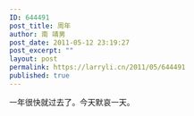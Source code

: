 ```yaml
---
ID: 644491
post_title: 周年
author: 南 靖男
post_date: 2011-05-12 23:19:27
post_excerpt: ""
layout: post
permalink: https://larryli.cn/2011/05/644491
published: true
---
```

一年很快就过去了。今天默哀一天。